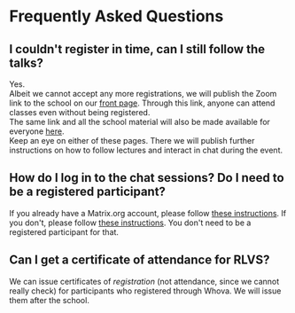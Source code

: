 # Frequently Asked Questions

## I couldn't register in time, can I still follow the talks?

Yes.  
Albeit we cannot accept any more registrations, we will publish the Zoom link to the school on our [front page](https://rlvs.aniti.fr). Through this link, anyone can attend classes even without being registered.  
The same link and all the school material will also be made available for everyone [here](https://rl-vs.github.io/rlvs2021).  
Keep an eye on either of these pages. There we will publish further instructions on how to follow lectures and interact in chat during the event.

## How do I log in to the chat sessions? Do I need to be a registered participant?

If you already have a Matrix.org account, please follow [these instructions](matrix/matrix_server.pdf). If you don't, please follow [these instructions](matrix/matrix.pdf). You don't need to be a registered participant for that.

## Can I get a certificate of attendance for RLVS?

We can issue certificates of *registration* (not attendance, since we cannot really check) for participants who registered through Whova. We will issue them after the school.


